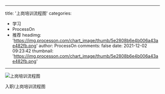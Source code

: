 
---
title: '上岗培训流程图'
categories: 
 - 学习
 - ProcessOn
 - 推荐
headimg: 'https://img.processon.com/chart_image/thumb/5e2808b6e4b006a43ae482fb.png'
author: ProcessOn
comments: false
date: 2021-12-02 09:23:42
thumbnail: 'https://img.processon.com/chart_image/thumb/5e2808b6e4b006a43ae482fb.png'
---

<div>   
<img class="thumb" alt="上岗培训流程图" src="https://img.processon.com/chart_image/thumb/5e2808b6e4b006a43ae482fb.png" referrerpolicy="no-referrer">
<p>入职/上岗培训流程图</p>  
</div>
            